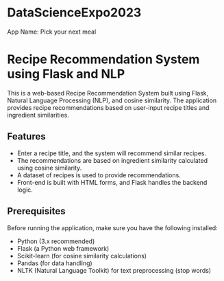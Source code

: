 # DataScienceExpo2023
App Name: Pick your next meal

# Recipe Recommendation System using Flask and NLP

This is a web-based Recipe Recommendation System built using Flask, Natural Language Processing (NLP), and cosine similarity. The application provides recipe recommendations based on user-input recipe titles and ingredient similarities.

## Features

- Enter a recipe title, and the system will recommend similar recipes.
- The recommendations are based on ingredient similarity calculated using cosine similarity.
- A dataset of recipes is used to provide recommendations.
- Front-end is built with HTML forms, and Flask handles the backend logic.


## Prerequisites

Before running the application, make sure you have the following installed:

- Python (3.x recommended)
- Flask (a Python web framework)
- Scikit-learn (for cosine similarity calculations)
- Pandas (for data handling)
- NLTK (Natural Language Toolkit) for text preprocessing (stop words)


